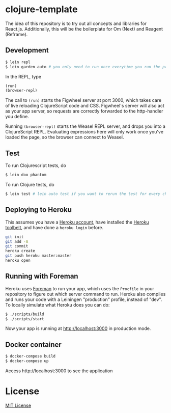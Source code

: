 # clojure-template
The idea of this repository is to try out all concepts and libraries for React.js.
Additionally, this will be the boilerplate for Om (Next) and Reagent (Reframe).

## Development

```bash
$ lein repl
$ lein garden auto # you only need to run once everytime you run the project
```

In the REPL, type

```clojure
(run)
(browser-repl)
```

The call to `(run)` starts the Figwheel server at port 3000, which takes care of
live reloading ClojureScript code and CSS. Figwheel's server will also act as
your app server, so requests are correctly forwarded to the http-handler you
define.

Running `(browser-repl)` starts the Weasel REPL server, and drops you into a
ClojureScript REPL. Evaluating expressions here will only work once you've
loaded the page, so the browser can connect to Weasel.

## Test

To run Clojurescript tests, do

```bash
$ lein doo phantom
```

To run Clojure tests, do

```bash
$ lein test # lein auto test if you want to rerun the test for every change
```

## Deploying to Heroku

This assumes you have a
[Heroku account](https://signup.heroku.com/dc), have installed the
[Heroku toolbelt](https://toolbelt.heroku.com/), and have done a
`heroku login` before.

``` sh
git init
git add -A
git commit
heroku create
git push heroku master:master
heroku open
```

## Running with Foreman

Heroku uses [Foreman](http://ddollar.github.io/foreman/) to run your
app, which uses the `Procfile` in your repository to figure out which
server command to run. Heroku also compiles and runs your code with a
Leiningen "production" profile, instead of "dev". To locally simulate
what Heroku does you can do:

```bash
$ ./scripts/build
$ ./scripts/start
```

Now your app is running at
[http://localhost:3000](http://localhost:3000) in production mode.

## Docker container

```bash
$ docker-compose build
$ docker-compose up
```

Access http://localhost:3000 to see the application

# License

[MIT License](http://en.wikipedia.org/wiki/MIT_License)
